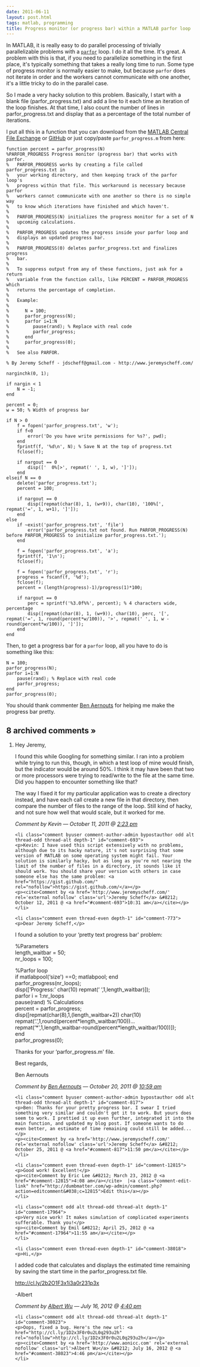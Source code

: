 ```yaml
---
date: 2011-06-11
layout: post.html
tags: matlab, programming
title: Progress monitor (or progress bar) within a MATLAB parfor loop
---
```


In MATLAB, it is really easy to do parallel processing of trivially parallelizable problems with a <a href="http://www.mathworks.com/help/toolbox/distcomp/parfor.html">`parfor`</a> loop. I do it all the time. It's great. A problem with this is that, if you need to parallelize something in the first place, it's typically something that takes a really long time to run. Some type of progress monitor is normally easier to make, but because `parfor` does not iterate in order and the workers cannot communicate with one another, it's a little tricky to do in the parallel case.

<!--more-->

So I made a very hacky solution to this problem. Basically, I start with a blank file (parfor_progress.txt) and add a line to it each time an iteration of the loop finishes. At that time, I also count the number of lines in parfor_progress.txt and display that as a percentage of the total number of iterations.

I put all this in a function that you can download from the <a href="http://www.mathworks.com/matlabcentral/fileexchange/32101">MATLAB Central File Exchange</a> or <a href="https://github.com/dumbmatter/parfor_progress">GitHub</a> or just copy/paste <code>parfor_progress.m</code> from here:

    function percent = parfor_progress(N)
    %PARFOR_PROGRESS Progress monitor (progress bar) that works with parfor.
    %   PARFOR_PROGRESS works by creating a file called parfor_progress.txt in
    %   your working directory, and then keeping track of the parfor loop's
    %   progress within that file. This workaround is necessary because parfor
    %   workers cannot communicate with one another so there is no simple way
    %   to know which iterations have finished and which haven't.
    %
    %   PARFOR_PROGRESS(N) initializes the progress monitor for a set of N
    %   upcoming calculations.
    %
    %   PARFOR_PROGRESS updates the progress inside your parfor loop and
    %   displays an updated progress bar.
    %
    %   PARFOR_PROGRESS(0) deletes parfor_progress.txt and finalizes progress
    %   bar.
    %
    %   To suppress output from any of these functions, just ask for a return
    %   variable from the function calls, like PERCENT = PARFOR_PROGRESS which
    %   returns the percentage of completion.
    %
    %   Example:
    %
    %      N = 100;
    %      parfor_progress(N);
    %      parfor i=1:N
    %         pause(rand); % Replace with real code
    %         parfor_progress;
    %      end
    %      parfor_progress(0);
    %
    %   See also PARFOR.

    % By Jeremy Scheff - jdscheff@gmail.com - http://www.jeremyscheff.com/

    narginchk(0, 1);

    if nargin < 1
        N = -1;
    end

    percent = 0;
    w = 50; % Width of progress bar

    if N > 0
        f = fopen('parfor_progress.txt', 'w');
        if f<0
            error('Do you have write permissions for %s?', pwd);
        end
        fprintf(f, '%d\n', N); % Save N at the top of progress.txt
        fclose(f);
        
        if nargout == 0
            disp(['  0%[>', repmat(' ', 1, w), ']']);
        end
    elseif N == 0
        delete('parfor_progress.txt');
        percent = 100;
        
        if nargout == 0
            disp([repmat(char(8), 1, (w+9)), char(10), '100%[', repmat('=', 1, w+1), ']']);
        end
    else
        if ~exist('parfor_progress.txt', 'file')
            error('parfor_progress.txt not found. Run PARFOR_PROGRESS(N) before PARFOR_PROGRESS to initialize parfor_progress.txt.');
        end
        
        f = fopen('parfor_progress.txt', 'a');
        fprintf(f, '1\n');
        fclose(f);
        
        f = fopen('parfor_progress.txt', 'r');
        progress = fscanf(f, '%d');
        fclose(f);
        percent = (length(progress)-1)/progress(1)*100;
        
        if nargout == 0
            perc = sprintf('%3.0f%%', percent); % 4 characters wide, percentage
            disp([repmat(char(8), 1, (w+9)), char(10), perc, '[', repmat('=', 1, round(percent*w/100)), '>', repmat(' ', 1, w - round(percent*w/100)), ']']);
        end
    end

Then, to get a progress bar for a `parfor` loop, all you have to do is something like this:

    N = 100;
    parfor_progress(N);
    parfor i=1:N
        pause(rand); % Replace with real code
        parfor_progress;
    end
    parfor_progress(0);

You should thank commenter <a href="#comment-773">Ben Aernouts</a> for helping me make the progress bar pretty.

<h2 id="comments">8 archived comments &raquo;</h2>

<ol id="commentlist">
    <li class="comment even thread-even depth-1" id="comment-680">
    <p>Hey Jeremy,</p>
<p>I found this while Googling for something similar. I ran into a problem while trying to run this, though, in which a test loop of mine would finish, but the indicator would be around 50%. I think it may have been that two or more processors were trying to read/write to the file at the same time. Did you happen to encounter something like that?</p>
<p>The way I fixed it for my particular application was to create a directory instead, and have each call create a new file in that directory, then compare the number of files to the range of the loop. Still kind of hacky, and not sure how well that would scale, but it worked for me.</p>
    <p><cite>Comment by Kevin &#8212; October 11, 2011 @ <a href="#comment-680">2:23 pm</a></cite></p>
    </li>

    <li class="comment byuser comment-author-admin bypostauthor odd alt thread-odd thread-alt depth-1" id="comment-693">
    <p>Kevin: I have used this script extensively with no problems, although due to its hacky nature, it's not surprising that some version of MATLAB on some operating system might fail. Your solution is similarly hacky, but as long as you're not nearing the limit of the number of files in a directory, it sounds like it should work. You should share your version with others in case someone else has the same problem: <a href="https://gist.github.com/" rel="nofollow">https://gist.github.com/</a></p>
    <p><cite>Comment by <a href='http://www.jeremyscheff.com/' rel='external nofollow' class='url'>Jeremy Scheff</a> &#8212; October 12, 2011 @ <a href="#comment-693">10:31 am</a></cite></p>
    </li>

    <li class="comment even thread-even depth-1" id="comment-773">
    <p>Dear Jeremy Scheff,</p>
<p>I found a solution to your &#8216;pretty text progress bar' problem:</p>
<p>%Parameters<br />
length_waitbar = 50;<br />
nr_loops = 100;</p>
<p>%Parfor loop<br />
if matlabpool(&#8216;size') ==0; matlabpool; end<br />
parfor_progress(nr_loops);<br />
disp([&#8216;Progress:' char(10) repmat(&#8216; &#8216;,1,length_waitbar)]);<br />
parfor i = 1:nr_loops<br />
    pause(rand) % Calculations<br />
    percent = parfor_progress;<br />
    disp([repmat(char(8),1,(length_waitbar+2)) char(10) repmat(&#8216;.',1,round(percent*length_waitbar/100))...<br />
        repmat(&#8216;*',1,length_waitbar-round(percent*length_waitbar/100))]);<br />
end<br />
parfor_progress(0);</p>
<p>Thanks for your &#8216;parfor_progress.m' file.</p>
<p>Best regards,</p>
<p>Ben Aernouts</p>
    <p><cite>Comment by <a href='http://www.kuleuven.be/wieiswie/en/person/u0072735' rel='external nofollow' class='url'>Ben Aernouts</a> &#8212; October 20, 2011 @ <a href="#comment-773">10:59 am</a></cite></p>
    </li>

    <li class="comment byuser comment-author-admin bypostauthor odd alt thread-odd thread-alt depth-1" id="comment-817">
    <p>Ben: Thanks for your pretty progress bar. I swear I tried something very similar and couldn't get it to work. But yours does seem to work. I prettied it up even further, integrated it into the main function, and updated my blog post. If someone wants to do even better, an estimate of time remaining could still be added...</p>
    <p><cite>Comment by <a href='http://www.jeremyscheff.com/' rel='external nofollow' class='url'>Jeremy Scheff</a> &#8212; October 25, 2011 @ <a href="#comment-817">11:50 pm</a></cite></p>
    </li>

    <li class="comment even thread-even depth-1" id="comment-12815">
    <p>Good work! Excellent!</p>
    <p><cite>Comment by Eric Lee &#8212; March 23, 2012 @ <a href="#comment-12815">4:08 am</a></cite>  |<a class="comment-edit-link" href="http://dumbmatter.com/wp-admin/comment.php?action=editcomment&#038;c=12815">Edit this</a></p>
    </li>

    <li class="comment odd alt thread-odd thread-alt depth-1" id="comment-17964">
    <p>Very nice work! It makes simulation of complicated experiments sufferable. Thank you!</p>
    <p><cite>Comment by Emil &#8212; April 25, 2012 @ <a href="#comment-17964">11:55 am</a></cite></p>
    </li>

    <li class="comment even thread-even depth-1" id="comment-38018">
    <p>Hi,</p>
<p>I added code that calculates and displays the estimated time remaining by saving the start time in the parfor_progress.txt file.</p>
<p><a href="http://cl.ly/2b2O1F3x1i3a0r231p3x" rel="nofollow">http://cl.ly/2b2O1F3x1i3a0r231p3x</a></p>
<p>-Albert</p>
    <p><cite>Comment by <a href='http://www.aonicc.com' rel='external nofollow' class='url'>Albert Wu</a> &#8212; July 16, 2012 @ <a href="#comment-38018">4:40 pm</a></cite></p>
    </li>

    <li class="comment odd alt thread-odd thread-alt depth-1" id="comment-38023">
    <p>Oops, fixed a bug. Here's the new url: <a href="http://cl.ly/1D2x3F0r0u2L0q293u2h" rel="nofollow">http://cl.ly/1D2x3F0r0u2L0q293u2h</a></p>
    <p><cite>Comment by <a href='http://www.aonicc.com' rel='external nofollow' class='url'>Albert Wu</a> &#8212; July 16, 2012 @ <a href="#comment-38023">4:46 pm</a></cite></p>
    </li>


</ol>
